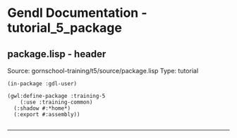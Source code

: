 # Gendl Documentation - tutorial_5_package

## package.lisp - header
Source: gornschool-training/t5/source/package.lisp
Type: tutorial

```
(in-package :gdl-user)

(gwl:define-package :training-5
    (:use :training-common)
  (:shadow #:*home*)
  (:export #:assembly))


```

---

